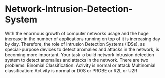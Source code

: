 # Network-Intrusion-Detection-System
With the enormous growth of computer networks usage and the huge increase in the number of applications running on top of it is increasing day by day.
Therefore, the role of Intrusion Detection Systems (IDSs), as special-purpose devices to detect anomalies and attacks in the network, is becoming more important. 
Your task to build network intrusion detection system to detect anomalies and attacks in the network. There are two problems:
Binomial Classification: Activity is normal or attack
Multinomial classification: Activity is normal or DOS or PROBE or R2L or U2R 
